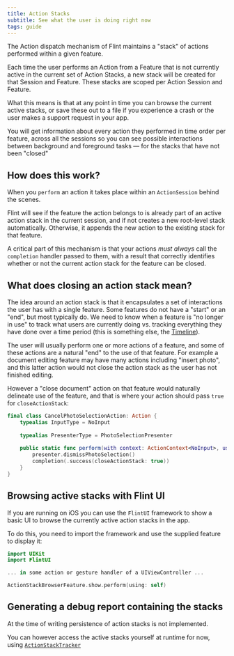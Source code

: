 ```yaml
---
title: Action Stacks
subtitle: See what the user is doing right now
tags: guide
---
```


The Action dispatch mechanism of Flint maintains a "stack" of actions performed within a given feature. 

Each time the user performs an Action from a Feature that is not currently active in the current set of Action Stacks, a new stack will be created for that Session and Feature. These stacks are scoped per Action Session and Feature.

What this means is that at any point in time you can browse the current active stacks, or save these out to a file if you experience a crash or the user makes a support request in your app.

You will get information about every action they performed in time order per feature, across all the sessions so you can see possible interactions between background and foreground tasks — for the stacks that have not been "closed"

## How does this work?

When you `perform` an action it takes place within an `ActionSession` behind the scenes.

Flint will see if the feature the action belongs to is already part of an active action stack in the current session, and if not creates a new root-level stack automatically. Otherwise, it appends the new action to the existing stack for that feature.

A critical part of this mechanism is that your actions *must always* call the `completion` handler passed to them, with a result that correctly identifies whether or not the current action stack for the feature can be closed.

## What does closing an action stack mean?

The idea around an action stack is that it encapsulates a set of interactions the user has with a single feature. Some features do not have a "start" or an "end", but most typically do. We need to know when a feature is "no longer in use" to track what users are currently doing vs. tracking everything they have done over a time period (this is something else, the [Timeline](timeline)). 

The user will usually perform one or more actions of a feature, and some of these actions are a natural "end" to the use of that feature. For example a document editing feature may have many actions including "insert photo", and this latter action would not close the action stack as the user has not finished editing.

However a "close document" action on that feature would naturally delineate use of the feature, and that is where your action should pass `true` for `closeActionStack`:

```swift
final class CancelPhotoSelectionAction: Action {
    typealias InputType = NoInput
    
    typealias PresenterType = PhotoSelectionPresenter
    
    public static func perform(with context: ActionContext<NoInput>, using presenter: PresenterType, completion: @escaping (ActionPerformOutcome) -> Void) {
        presenter.dismissPhotoSelection()
        completion(.success(closeActionStack: true))
    }
}
```

## Browsing active stacks with Flint UI

If you are running on iOS you can use the `FlintUI` framework to show a basic UI to browse the currently active action stacks in the app.

To do this, you need to import the framework and use the supplied feature to display it:

```swift
import UIKit
import FlintUI

... in some action or gesture handler of a UIViewController ...

ActionStackBrowserFeature.show.perform(using: self)
```

## Generating a debug report containing the stacks

At the time of writing persistence of action stacks is not implemented.

You can however access the active stacks yourself at runtime for now, using [`ActionStackTracker`](https://github.com/MontanaFlossCo/Flint/blob/master/FlintCore/Core/ActionStackTracker.swift)
